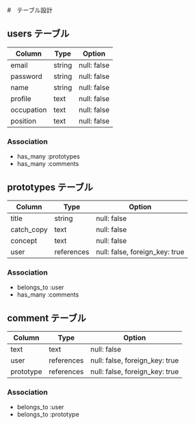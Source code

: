 #　テーブル設計

## users テーブル

|  Column      |  Type    |  Option       |
|  ----------  |  ------  |  -----------  |
|  email       |  string  |  null: false  |
|  password    |  string  |  null: false  |
|  name        |  string  |  null: false  |
|  profile     |  text    |  null: false  |
|  occupation  |  text    |  null: false  |
|  position    |  text    |  null: false  |

### Association

- has_many :prototypes
- has_many :comments

## prototypes テーブル

|  Column      |  Type          |  Option                          |
|  ----------  |  ------------  |  ------------------------------  |
|  title       |  string        |  null: false                     |
|  catch_copy  |  text          |  null: false                     |
|  concept     |  text          |  null: false                     |
|  user        |  references    |  null: false, foreign_key: true  |

### Association

- belongs_to :user
- has_many :comments

## comment テーブル

|  Column     |  Type        |  Option                          |
|  ---------  |  ----------  |  ------------------------------  |
|  text       |  text        |  null: false                     |
|  user       |  references  |  null: false, foreign_key: true  |
|  prototype  |  references  |  null: false, foreign_key: true  |


### Association

- belongs_to :user
- belongs_to :prototype